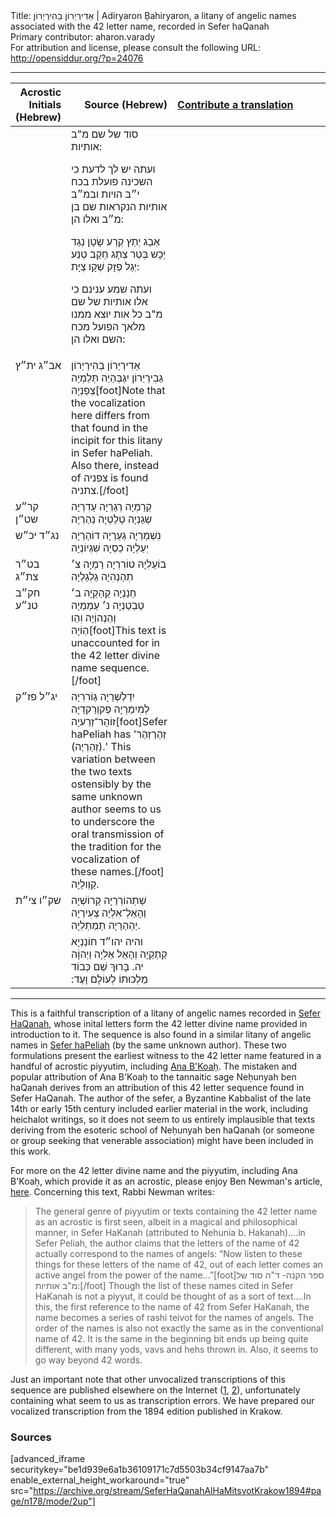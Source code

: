 <html>
<head></head>
<body>
Title: אַדִירְיַרוֹן בַהִירְיַרוֹן | Adiryaron Ḅahiryaron, a litany of angelic names associated with the 42 letter name, recorded in Sefer haQanah<br />
Primary contributor: aharon.varady<br />
For attribution and license, please consult the following URL: <a href="http://opensiddur.org/?p=24076">http://opensiddur.org/?p=24076</a>
<p />
<hr />

<table style="margin-left: auto;margin-right: auto;" class="draggable">
<thead><tr><th id="x" style="text-align: right;">Acrostic Initials (Hebrew)</th><th style="text-align: right;">Source (Hebrew)</th><th style="text-align: left;"><a href="/contributing/upload/">Contribute a translation</a></th></tr></thead>
<tbody>
<tr><td style="vertical-align:top;" width="16%">
<div class="scribe"><span lang="he">

</span></div></td>

<td style="vertical-align:top;" width="30%">
<div class="liturgy"><span lang="he">
סוד של שם מ"ב אותיות:

ועתה יש לך לדעת כי השכינה פועלת בכח י״ב הויות ובמ״ב אותיות הנקראות שם בן מ״ב ואלו הן:

אְבַג יְתַץ קְרַע שָׂטָן נְגַד יְכָש בְּטַר צְתָג חְקַב טְנַע יְגַל פְזָק שְׁקָו צְיָת:

ועתה שמע ענינם כי אלו אותיות של שם מ"ב כל אות יוצא ממנו מלאך הפועל מכח השם ואלו הן:
</span></div></td>

<td style="vertical-align:top;" width="50%"><div class="english">

</td></tr>


<tr><td style="vertical-align:top;" width="16%">
<div class="scribe"><span lang="he">
אב״ג 
ית״ץ
</span></div></td>

<td style="vertical-align:top;" width="30%">
<div class="liturgy"><span lang="he">
אַדִירְיַרוֹן בַהִירְיַרוֹן גַבִירְיַרוֹן 
יִגְבְּהַיַה תְּלַמְיָה צְפַנְיָה[foot]Note that the vocalization here differs from that found in the incipit for this litany in Sefer haPeliah. Also there, instead of צפניה is found צתניה.[/foot] 
</span></div></td>

<td style="vertical-align:top;" width="50%"><div class="english">

</td></tr>


<tr><td style="vertical-align:top;" width="16%">
<div class="scribe"><span lang="he">
קר״ע 
שט״ן
</span></div></td>

<td style="vertical-align:top;" width="30%">
<div class="liturgy"><span lang="he">
קְרַמְיָה רְגַרְיָה עַדִרְיָה 
שְגַנְיָה טְלַטְיָה נְהַרְיָה 
</span></div></td>

<td style="vertical-align:top;" width="50%"><div class="english">

</td></tr>


<tr><td style="vertical-align:top;" width="16%">
<div class="scribe"><span lang="he">
נג״ד 
יכ״ש
</span></div></td>

<td style="vertical-align:top;" width="30%">
<div class="liturgy"><span lang="he">
נִשְׁמַרְיָה גְעַרְיָה דוֹהַרְיָה 
יְעַלְיָה כֵסְיָה שִׁגְיוֹנְיָה 
</span></div></td>

<td style="vertical-align:top;" width="50%"><div class="english">

</td></tr>


<tr><td style="vertical-align:top;" width="16%">
<div class="scribe"><span lang="he">
בט״ר 
צת״ג
</span></div></td>

<td style="vertical-align:top;" width="30%">
<div class="liturgy"><span lang="he">
בוֹעֵלִיָהּ טוֹרִרְיָה רַמְיָה 
צ׳ תְהַנְהִיָה גַלְגַלְיָה 
</span></div></td>

<td style="vertical-align:top;" width="50%"><div class="english">

</td></tr>


<tr><td style="vertical-align:top;" width="16%">
<div class="scribe"><span lang="he">
חק״ב 
טנ״ע
</span></div></td>

<td style="vertical-align:top;" width="30%">
<div class="liturgy"><span lang="he">
חַנַנְיָה קַהַקְיָה ב׳ 
טַבְטַנְיָה נ׳ עַמְמַיָה 
וְהַנְהוְֹיָה וִהַו הְוֹיָה[foot]This text is unaccounted for in the 42 letter divine name sequence.[/foot]
</span></div></td>

<td style="vertical-align:top;" width="50%"><div class="english">

</td></tr>


<tr><td style="vertical-align:top;" width="16%">
<div class="scribe"><span lang="he">
יג״ל 
פז״ק
</span></div></td>

<td style="vertical-align:top;" width="30%">
<div class="liturgy"><span lang="he">
יִדַלְשְׁרַיָה גְוֹררִיָה לְמִיִמַרְיָה 
פְקוְרַקדַיָה זוֹהָר־זְרֵעיָה[foot]Sefer haPeliah has '<span class="hebrew">זְהַרְזְהַר (זְהַרְיֶה)</span>.' This variation between the two texts ostensibly by the same unknown author seems to us to underscore the oral transmission of the tradition for the vocalization of these names.[/foot] קַוְולַיָה. 
</span></div></td>

<td style="vertical-align:top;" width="50%"><div class="english">

</td></tr>


<tr><td style="vertical-align:top;" width="16%">
<div class="scribe"><span lang="he">
שק״ו
צי״ת
</span></div></td>

<td style="vertical-align:top;" width="30%">
<div class="liturgy"><span lang="he">
שַׁתְהוֹרְרַיָה קַרוֹשְׁיָה וְהָאֵלְ־אִלְיָה 
צְעִירְיָה יַהְהַרַיָה תְמֵתְלִיָה.
</span></div></td>

<td style="vertical-align:top;" width="50%"><div class="english">

</div></td></tr>


<tr><td style="vertical-align:top;" width="16%">
<div class="scribe"><span lang="he">

</span></div></td>

<td style="vertical-align:top;" width="30%">
<div class="liturgy"><span lang="he">
והיה יהו״ד חוֹנַנְיָא קַתְקַיָה וְהָאֵל אֵלִיָה וַיְהוָֹה יה.
בָּרוּךְ שֵׁם כְּבוֹד מַלְכוּתוֹ לְעוֹלָם וָעֶד:‏
</span></div></td>

<td style="vertical-align:top;" width="50%"><div class="english">

</div></td></tr>
</tbody></table>

<hr />

This is a faithful transcription of a litany of angelic names recorded in <a href="https://www.jewishvirtuallibrary.org/kanah-and-peliyah-books-of">Sefer HaQanah</a>, whose inital letters form the 42 letter divine name provided in introduction to it. The sequence is also found in a similar litany of angelic names in <a href="https://opensiddur.org/prayers/praxes/contemplation/adiryaraots-bahiryarots/">Sefer haPeliah</a> (by the same unknown author). These two formulations present the earliest witness to the 42 letter name featured in a handful of acrostic piyyutim, including <a href="https://opensiddur.org/prayers/collective-welfare/trouble/captivity/ana-bkoah-a-42-letter-name-piyyut-translated-by-reb-zalman/">Ana B'Koaḥ</a>. The mistaken and popular attribution of Ana B'Koaḥ to the tannaitic sage Neḥunyah ben haQanah derives from an attribution of this 42 letter sequence found in Sefer HaQanah. The author of the sefer, a Byzantine Kabbalist of the late 14th or early 15th century included earlier material in the work, including heichalot writings, so it does not seem to us entirely implausible that texts deriving from the esoteric school of Neḥunyah ben haQanah (or someone or group seeking that venerable association) might have been included in this work.

For more on the 42 letter divine name and the piyyutim, including Ana B'Koaḥ, which provide it as an acrostic, please enjoy Ben Newman's article, <a href="http://kaphtziel.blogspot.com/2012/05/utterance-of-name-of-42-ana-be-koach-as.html">here</a>. Concerning this text, Rabbi Newman writes:

<blockquote>The general genre of piyyutim or texts containing the 42 letter name as an acrostic is first seen, albeit in a magical and philosophical manner, in Sefer HaKanah (attributed to Nehunia b. Hakanah)....in Sefer Peliah, the author claims that the letters of the name of 42 actually correspond to the names of angels: “Now listen to these things for these letters of the name of 42, out of each letter comes an active angel from the power of the name…”[foot]ספר הקנה- ד"ה סוד של מ"ב אותיות:[/foot]  Though the list of these names cited in Sefer HaKanah is not a piyyut, it could be thought of as a sort of text....In this, the first reference to the name of 42 from Sefer HaKanah, the name becomes a series of rashi teivot for the names of angels. The order of the names is also not exactly the same as in the conventional name of 42. It is the same in the beginning bit ends up being quite different, with many yods, vavs and hehs thrown in. Also, it seems to go way beyond 42 words.</blockquote>

Just an important note that other unvocalized transcriptions of this sequence are published elsewhere on the Internet (<a href="http://www.hebrew.grimoar.cz/anonym/sefer_ha-kana.htm">1</a>, <a href="https://www.sefaria.org/Sefer_HaKana.54?lang=he">2</a>), unfortunately containing what seem to us as transcription errors. We have prepared our vocalized transcription from the 1894 edition published in Krakow.

<h3>Sources</h3>

[advanced_iframe securitykey="be1d939e6a1b36109171c7d5503b34cf9147aa7b" enable_external_height_workaround="true" src="https://archive.org/stream/SeferHaQanahAlHaMitsvotKrakow1894#page/n178/mode/2up"]

</body>
</html>